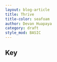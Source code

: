 ```yaml
---
layout: blog-article
title: Thrive
title-color: seafoam
author: Devan Huapaya
category: draft
style_mod: BASIC
---
```


## Key
